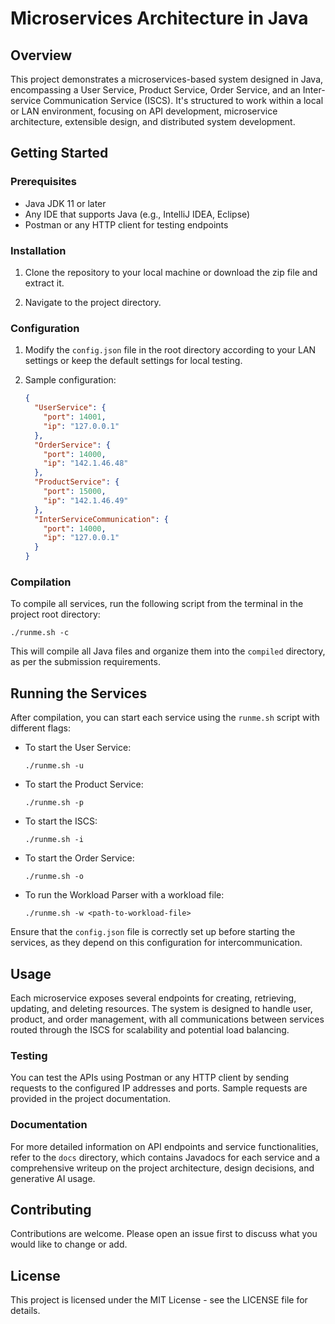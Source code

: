 
# Microservices Architecture in Java

## Overview

This project demonstrates a microservices-based system designed in Java, encompassing a User Service, Product Service, Order Service, and an Inter-service Communication Service (ISCS). It's structured to work within a local or LAN environment, focusing on API development, microservice architecture, extensible design, and distributed system development.

## Getting Started

### Prerequisites

- Java JDK 11 or later
- Any IDE that supports Java (e.g., IntelliJ IDEA, Eclipse)
- Postman or any HTTP client for testing endpoints

### Installation

1. Clone the repository to your local machine or download the zip file and extract it.

2. Navigate to the project directory.

### Configuration

1. Modify the `config.json` file in the root directory according to your LAN settings or keep the default settings for local testing.

2. Sample configuration:

   ```json
   {
     "UserService": {
       "port": 14001,
       "ip": "127.0.0.1"
     },
     "OrderService": {
       "port": 14000,
       "ip": "142.1.46.48"
     },
     "ProductService": {
       "port": 15000,
       "ip": "142.1.46.49"
     },
     "InterServiceCommunication": {
       "port": 14000,
       "ip": "127.0.0.1"
     }
   }
   ```

### Compilation

To compile all services, run the following script from the terminal in the project root directory:

```
./runme.sh -c
```

This will compile all Java files and organize them into the `compiled` directory, as per the submission requirements.

## Running the Services

After compilation, you can start each service using the `runme.sh` script with different flags:

- To start the User Service:

  ```
  ./runme.sh -u
  ```

- To start the Product Service:

  ```
  ./runme.sh -p
  ```

- To start the ISCS:

  ```
  ./runme.sh -i
  ```

- To start the Order Service:

  ```
  ./runme.sh -o
  ```

- To run the Workload Parser with a workload file:

  ```
  ./runme.sh -w <path-to-workload-file>
  ```

Ensure that the `config.json` file is correctly set up before starting the services, as they depend on this configuration for intercommunication.

## Usage

Each microservice exposes several endpoints for creating, retrieving, updating, and deleting resources. The system is designed to handle user, product, and order management, with all communications between services routed through the ISCS for scalability and potential load balancing.

### Testing

You can test the APIs using Postman or any HTTP client by sending requests to the configured IP addresses and ports. Sample requests are provided in the project documentation.

### Documentation

For more detailed information on API endpoints and service functionalities, refer to the `docs` directory, which contains Javadocs for each service and a comprehensive writeup on the project architecture, design decisions, and generative AI usage.

## Contributing

Contributions are welcome. Please open an issue first to discuss what you would like to change or add.

## License

This project is licensed under the MIT License - see the LICENSE file for details.
